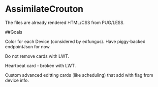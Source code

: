 # AssimilateCrouton

The files are already rendered HTML/CSS from PUG/LESS.

##Goals

Color for each Device (considered by edfungus). Have piggy-backed endpointJson for now.

Do not remove cards with LWT.

Heartbeat card - broken with LWT.

Custom advanced editting cards (like scheduling) that add with flag from device info.
